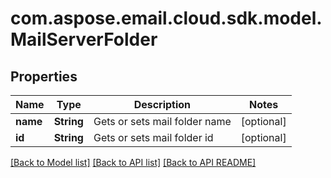 
# com.aspose.email.cloud.sdk.model.MailServerFolder
## Properties
Name | Type | Description | Notes
------------ | ------------- | ------------- | -------------
**name** | **String** | Gets or sets mail folder name              |  [optional]
**id** | **String** | Gets or sets mail folder id              |  [optional]




[[Back to Model list]](README.md#documentation-for-models) [[Back to API list]](README.md#documentation-for-api-endpoints) [[Back to API README]](README.md)

